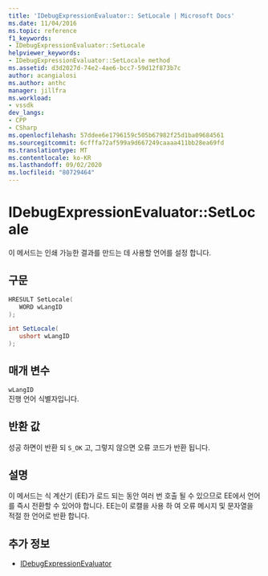```yaml
---
title: 'IDebugExpressionEvaluator:: SetLocale | Microsoft Docs'
ms.date: 11/04/2016
ms.topic: reference
f1_keywords:
- IDebugExpressionEvaluator::SetLocale
helpviewer_keywords:
- IDebugExpressionEvaluator::SetLocale method
ms.assetid: d3d2027d-74e2-4ae6-bcc7-59d12f873b7c
author: acangialosi
ms.author: anthc
manager: jillfra
ms.workload:
- vssdk
dev_langs:
- CPP
- CSharp
ms.openlocfilehash: 57ddee6e1796159c505b67982f25d1ba09684561
ms.sourcegitcommit: 6cfffa72af599a9d667249caaaa411bb28ea69fd
ms.translationtype: MT
ms.contentlocale: ko-KR
ms.lasthandoff: 09/02/2020
ms.locfileid: "80729464"
---
```

# <a name="idebugexpressionevaluatorsetlocale"></a>IDebugExpressionEvaluator::SetLocale
이 메서드는 인쇄 가능한 결과를 만드는 데 사용할 언어를 설정 합니다.

## <a name="syntax"></a>구문

```cpp
HRESULT SetLocale( 
   WORD wLangID
);
```

```csharp
int SetLocale(
   ushort wLangID
);
```

## <a name="parameters"></a>매개 변수
`wLangID`\
진행 언어 식별자입니다.

## <a name="return-value"></a>반환 값
 성공 하면이 반환 되 `S_OK` 고, 그렇지 않으면 오류 코드가 반환 됩니다.

## <a name="remarks"></a>설명
 이 메서드는 식 계산기 (EE)가 로드 되는 동안 여러 번 호출 될 수 있으므로 EE에서 언어를 즉시 전환할 수 있어야 합니다. EE는이 로캘을 사용 하 여 오류 메시지 및 문자열을 적절 한 언어로 반환 합니다.

## <a name="see-also"></a>추가 정보
- [IDebugExpressionEvaluator](../../../extensibility/debugger/reference/idebugexpressionevaluator.md)
